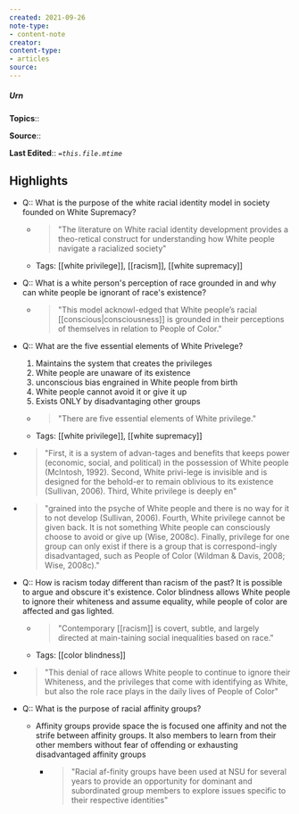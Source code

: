 ```yaml
---
created: 2021-09-26
note-type:
- content-note
creator: 
content-type: 
- articles
source:
---
```

##### Urn

**Topics**::  

**Source**:: 

**Last Edited**:: *`=this.file.mtime`*

## Highlights
- Q:: What is the purpose of the white racial identity model in society founded on White Supremacy?
    - > "The literature on White racial identity development provides a theo-retical construct for understanding how White people navigate a racialized society" 
    - Tags: [[white privilege]], [[racism]], [[white supremacy]]

- Q:: What is a white person's perception of race grounded in and why can white people be ignorant of race's existence?
    - > "This model acknowl-edged that White people’s racial [[conscious|consciousness]] is grounded in their perceptions of themselves in relation to People of Color." 

- Q:: What are the five essential elements of White Privelege?
  1. Maintains the system that creates the privileges
  2. White people are unaware of its existence
  3. unconscious bias engrained in White people from birth
  4. White people cannot avoid it or give it up
  5. Exists ONLY by disadvantaging other groups
    - > "There are five essential elements of White privilege." 
    - Tags: [[white privilege]], [[white supremacy]]

- > "First, it is a system of advan-tages and benefits that keeps power (economic, social, and political) in the possession of White people (McIntosh, 1992). Second, White privi-lege is invisible and is designed for the behold-er to remain oblivious to its existence (Sullivan, 2006). Third, White privilege is deeply en" 

- > "grained into the psyche of White people and there is no way for it to not develop (Sullivan, 2006). Fourth, White privilege cannot be given back. It is not something White people can consciously choose to avoid or give up (Wise, 2008c). Finally, privilege for one group can only exist if there is a group that is correspond-ingly disadvantaged, such as People of Color (Wildman & Davis, 2008; Wise, 2008c)." 

- Q:: How is racism today different than racism of the past?
  It is possible to argue and obscure it's existence. Color blindness allows White people to ignore their whiteness and assume equality, while people of color are affected and gas lighted.
    - > "Contemporary [[racism]] is covert, subtle, and largely directed at main-taining social inequalities based on race." 
    - Tags: [[color blindness]]

- > "This denial of race allows White people to continue to ignore their Whiteness, and the privileges that come with identifying as White, but also the role race plays in the daily lives of People of Color" 

- Q:: What is the purpose of racial affinity groups?
  - Affinity groups provide space the is focused one affinity and not the strife between affinity groups. It also members to learn from their other members without fear of offending or exhausting disadvantaged affinity groups
    - > "Racial af-finity groups have been used at NSU for several years to provide an opportunity for dominant and subordinated group members to explore issues specific to their respective identities" 

